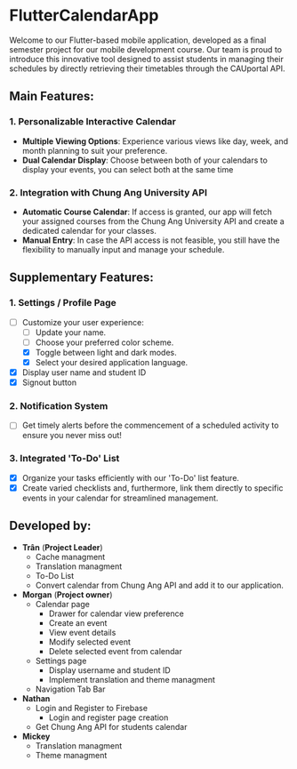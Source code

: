 # FlutterCalendarApp

Welcome to our Flutter-based mobile application, developed as a final semester project for our mobile development course. Our team is proud to introduce this innovative tool designed to assist students in managing their schedules by directly retrieving their timetables through the CAUportal API.

## **Main Features:**

### **1. Personalizable Interactive Calendar**
- **Multiple Viewing Options**: Experience various views like day, week, and month planning to suit your preference.
- **Dual Calendar Display**: Choose between both of your calendars to display your events, you can select both at the same time

### **2. Integration with Chung Ang University API**
- **Automatic Course Calendar**: If access is granted, our app will fetch your assigned courses from the Chung Ang University API and create a dedicated calendar for your classes.
- **Manual Entry**: In case the API access is not feasible, you still have the flexibility to manually input and manage your schedule.

## **Supplementary Features:**

### **1. Settings / Profile Page**
- [ ] Customize your user experience:
    - [ ] Update your name.
    - [ ] Choose your preferred color scheme.
    - [x] Toggle between light and dark modes.
    - [x] Select your desired application language.
- [x] Display user name and student ID
- [x] Signout button

### **2. Notification System**
- [ ] Get timely alerts before the commencement of a scheduled activity to ensure you never miss out!

### **3. Integrated 'To-Do' List**
- [x] Organize your tasks efficiently with our 'To-Do' list feature.
- [x] Create varied checklists and, furthermore, link them directly to specific events in your calendar for streamlined management.

## **Developed by:**
- **Trân** (**Project Leader**)
    - Cache managment
    - Translation managment
    - To-Do List
    - Convert calendar from Chung Ang API and add it to our application.
- **Morgan** (**Project owner**)
    - Calendar page
        - Drawer for calendar view preference
        - Create an event
        - View event details
        - Modify selected event 
        - Delete selected event from calendar
    - Settings page
        - Display username and student ID
        - Implement translation and theme 
        managment
    - Navigation Tab Bar
- **Nathan**
    - Login and Register to Firebase
        - Login and register page creation
    - Get Chung Ang API for students calendar
- **Mickey**
    - Translation managment
    - Theme managment
